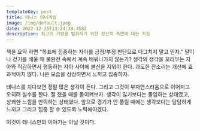 ```yaml
---
templateKey: post
title: 테니스 이너게임
image: /img/default.jpeg
date: 2022-12-25T13:24:39.458Z
description: 최고의 기량을 발휘하기 위한 정신적 측면에 대한 지침
---
```

책을 요약 하면 "목표에 집중하는 자아를 긍정/부정 판단으로 다그치지 말고 믿자."  말이나 걷기를 배울 때 불완전 속에서 계속 배워나가지 않는가?  생각의 생각을 꼬리무는 자아와  직감하면서 행동하는 자아 사이에 불신을 지워야 한다. 과도한 잔소리는 개선에 효과적이지 않다. 나은 모습을 상상하면서 느끼고 집중하자. 

테니스를 치다보면 정말 많은 생각이 든다. 그리고 그것이 부자연스러움으로 이어지고 오히려 실수를 한다. 잘 쳤을 때를 돌이켜보자. 생각이 많기보다는 몰입하는 상태였고, 상쾌한 느낌을 만끽하는 상태였다. 앞으로 경기가 안 풀릴 때에는 생각보다는 담담하게 느끼고 그리고 집중 할 수 있도록 노력해야겠다. 

이것이 테니스만의 이야기는 아닐 것이다.